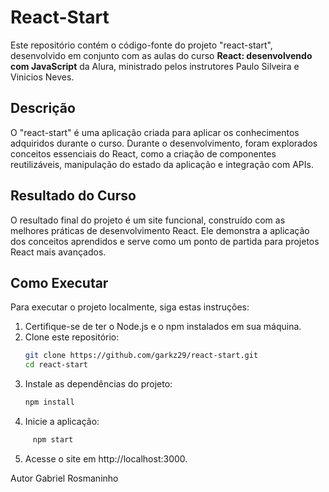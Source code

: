 # React-Start

Este repositório contém o código-fonte do projeto "react-start", desenvolvido em conjunto com as aulas do curso **React: desenvolvendo com JavaScript**  da Alura, ministrado pelos instrutores Paulo Silveira e Vinicios Neves.

## Descrição

O "react-start" é uma aplicação criada para aplicar os conhecimentos adquiridos durante o curso. Durante o desenvolvimento, foram explorados conceitos essenciais do React, como a criação de componentes reutilizáveis, manipulação do estado da aplicação e integração com APIs.

## Resultado do Curso

O resultado final do projeto é um site funcional, construído com as melhores práticas de desenvolvimento React. Ele demonstra a aplicação dos conceitos aprendidos e serve como um ponto de partida para projetos React mais avançados.

## Como Executar

Para executar o projeto localmente, siga estas instruções:

1. Certifique-se de ter o Node.js e o npm instalados em sua máquina.
2. Clone este repositório:
   ```bash
   git clone https://github.com/garkz29/react-start.git
   cd react-start

3. Instale as dependências do projeto:
    ```bash
   npm install

4. Inicie a aplicação:
```bash
     npm start
```




5. Acesse o site em http://localhost:3000.


Autor
Gabriel Rosmaninho
